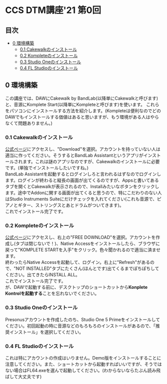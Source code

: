 <!-- omit in toc -->
# CCS DTM講座'21 第0回
<!-- omit in toc -->
## 目次

* [0 環境構築](#0-環境構築)
	* [0.1 Cakewalkのインストール](#01-cakewalkのインストール)
	* [0.2 Kompleteのインストール](#02-kompleteのインストール)
	* [0.3 Studio Oneのインストール](#03-studio-oneのインストール)
	* [0.4 FL Studioのインストール](#04-fl-studioのインストール)

## 0 環境構築
この講座では、DAWにCakewalk by BandLab(以降単にCakewalkと呼びます)と、音源にKomplete Start(以降単にKompleteと呼びます)を使います。
これらをパソコンにインストールする方法を紹介します。(Kompleteは便利なのでどのDAWでもインストールする価値はあると思いますが、もう環境がある人はやらなくて問題ありません。)

### 0.1 Cakewalkのインストール
[公式ページ](https://www.bandlab.com/products/cakewalk)にアクセスし、"Download"を選択。アカウントを持っていない人は適当に作ってください。そうするとBandLab Assistantというアプリがインストールされます。これは謎のアプリなのですが、Cakewalkのインストールに必要です。(単独でインストールしたいですね。)  
BandLab Assistantを起動するとログインしろと言われるはずなのでログインします。ログインが終わると縦長の画面が出てくるのですが、Appsと書いてあるタブを開くとCakewalkが表示されるので、Installみたいなボタンをクリックします。途中でAddonに関する画面が出てくると思うので、特にこだわりのない人はStudio Instruments Suiteにだけチェックを入れてください(これも音源で、ピアノとギター、ストリングスとあとドラムがついてきます)。  
これでインストール完了です。

### 0.2 Kompleteのインストール
[公式ページ](https://www.native-instruments.com/jp/products/komplete/bundles/komplete-start/)にアクセスし、右上の"FREE DOWNLOAD"を選択。アカウントを作成し(タブは閉じないで！)、Native Accessをインストールしたら、ブラウザに戻って"KOMPLETE STARTを入手"をクリック。色々聞かれるので適当に済ませます。  
終わったらNative Accessを起動して、ログイン。右上に"Refresh"があるので、"NOT INSTALLED"タブにたくさん(ほんとです)出てくるまでぽちぽちしてください。出てきたらINSTALL ALL。  
これでインストール完了です。  
が、DAWで起動する前に、デスクトップのショートカットから**Konplete Kontrolを起動する**ことを忘れないでください。

### 0.3 Studio Oneのインストール
Presonusアカウントを作成したのち、Studio One 5 Primeをインストールしてください。初回起動の時に音源などのもろもろのインストールがあるので、「推奨インストール」を選択してください。

### 0.4 FL Studioのインストール
これは特にアカウントの作成はいりません。Demo版をインストールすることに注意してください。また、ショートカットから起動すればいいですが、そうではない場合はFL64.exeを選んで起動してください。(わからないならたぶん読み飛ばして大丈夫です)